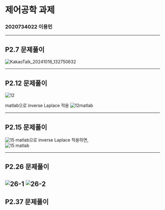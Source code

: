 # **제어공학 과제**
### 2020734022 이용민
------
## P2.7 문제풀이

![KakaoTalk_20241016_132750632](https://github.com/user-attachments/assets/682e2c49-5019-458d-ab70-41814c3331c5)

---
## P2.12 문제풀이

![12](https://github.com/user-attachments/assets/89d76a67-9ad6-4794-9625-dd6b99f142dd)

matlab으로 inverse Laplace 적용
![12matlab](https://github.com/user-attachments/assets/78ef8a30-e69c-41f1-9ce8-34d54e2f40d2)

---
## P2.15 문제풀이
![15](https://github.com/user-attachments/assets/77399330-6e28-497e-81a6-723680e057e9)
matlab으로 inverse Laplace 적용하면,  
![15 matlab](https://github.com/user-attachments/assets/b5bb3c5e-9518-4764-8aa8-d082a2603b9c)

----
## P2.26 문제풀이

![26-1](https://github.com/user-attachments/assets/f2526fdb-07f2-45cd-9fd0-64302890f60d)
![26-2](https://github.com/user-attachments/assets/be496db9-60c3-4bdd-968e-b29a34080186)
----
## P2.37 문제풀이

